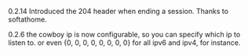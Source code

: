 0.2.14  Introduced the 204 header when ending a session. Thanks to softathome.

0.2.6   the cowboy ip is now configurable, so you can specify which ip to listen to.
        or even {0, 0, 0, 0, 0, 0, 0, 0} for all ipv6 and ipv4, for instance.

